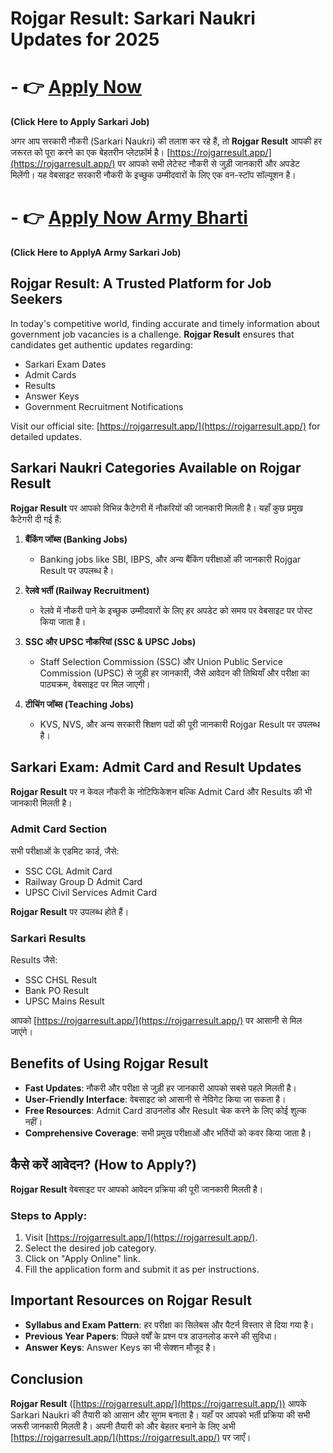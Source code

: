 # Rojgar Result: Sarkari Naukri Updates for 2025
# - **👉 [Apply Now](https://www.rojgarresult.app/)**  
**(Click Here to Apply Sarkari Job)**  

अगर आप सरकारी नौकरी (Sarkari Naukri) की तलाश कर रहे हैं, तो **Rojgar Result** आपकी हर जरूरत को पूरा करने का एक बेहतरीन प्लेटफ़ॉर्म है। [https://rojgarresult.app/](https://rojgarresult.app/) पर आपको सभी लेटेस्ट नौकरी से जुड़ी जानकारी और अपडेट मिलेंगी। यह वेबसाइट सरकारी नौकरी के इच्छुक उम्मीदवारों के लिए एक वन-स्टॉप सॉल्यूशन है।
# - **👉 [Apply Now Army Bharti](https://www.rojgarresult.app/2024/12/latest-job.html/)**  
**(Click Here to ApplyA Army Sarkari Job)**  

## Rojgar Result: A Trusted Platform for Job Seekers

In today's competitive world, finding accurate and timely information about government job vacancies is a challenge. **Rojgar Result** ensures that candidates get authentic updates regarding:

- Sarkari Exam Dates
- Admit Cards
- Results
- Answer Keys
- Government Recruitment Notifications

Visit our official site: [https://rojgarresult.app/](https://rojgarresult.app/) for detailed updates.

## Sarkari Naukri Categories Available on Rojgar Result

**Rojgar Result** पर आपको विभिन्न कैटेगरी में नौकरियों की जानकारी मिलती है। यहाँ कुछ प्रमुख कैटेगरी दी गई हैं:

1. **बैंकिंग जॉब्स (Banking Jobs)**
   - Banking jobs like SBI, IBPS, और अन्य बैंकिंग परीक्षाओं की जानकारी Rojgar Result पर उपलब्ध है।

2. **रेलवे भर्ती (Railway Recruitment)**
   - रेलवे में नौकरी पाने के इच्छुक उम्मीदवारों के लिए हर अपडेट को समय पर वेबसाइट पर पोस्ट किया जाता है।

3. **SSC और UPSC नौकरियां (SSC & UPSC Jobs)**
   - Staff Selection Commission (SSC) और Union Public Service Commission (UPSC) से जुड़ी हर जानकारी, जैसे आवेदन की तिथियाँ और परीक्षा का पाठ्यक्रम, वेबसाइट पर मिल जाएगी।

4. **टीचिंग जॉब्स (Teaching Jobs)**
   - KVS, NVS, और अन्य सरकारी शिक्षण पदों की पूरी जानकारी Rojgar Result पर उपलब्ध है।

## Sarkari Exam: Admit Card and Result Updates

**Rojgar Result** पर न केवल नौकरी के नोटिफिकेशन बल्कि Admit Card और Results की भी जानकारी मिलती है।

### Admit Card Section
सभी परीक्षाओं के एडमिट कार्ड, जैसे:
- SSC CGL Admit Card
- Railway Group D Admit Card
- UPSC Civil Services Admit Card

**Rojgar Result** पर उपलब्ध होते हैं।

### Sarkari Results
Results जैसे:
- SSC CHSL Result
- Bank PO Result
- UPSC Mains Result

आपको [https://rojgarresult.app/](https://rojgarresult.app/) पर आसानी से मिल जाएंगे।

## Benefits of Using Rojgar Result

- **Fast Updates**: नौकरी और परीक्षा से जुड़ी हर जानकारी आपको सबसे पहले मिलती है।
- **User-Friendly Interface**: वेबसाइट को आसानी से नेविगेट किया जा सकता है।
- **Free Resources**: Admit Card डाउनलोड और Result चेक करने के लिए कोई शुल्क नहीं।
- **Comprehensive Coverage**: सभी प्रमुख परीक्षाओं और भर्तियों को कवर किया जाता है।

## कैसे करें आवेदन? (How to Apply?)

**Rojgar Result** वेबसाइट पर आपको आवेदन प्रक्रिया की पूरी जानकारी मिलती है।

### Steps to Apply:
1. Visit [https://rojgarresult.app/](https://rojgarresult.app/).
2. Select the desired job category.
3. Click on "Apply Online" link.
4. Fill the application form and submit it as per instructions.

## Important Resources on Rojgar Result

- **Syllabus and Exam Pattern**: हर परीक्षा का सिलेबस और पैटर्न विस्तार से दिया गया है।
- **Previous Year Papers**: पिछले वर्षों के प्रश्न पत्र डाउनलोड करने की सुविधा।
- **Answer Keys**: Answer Keys का भी सेक्शन मौजूद है।

## Conclusion

**Rojgar Result** ([https://rojgarresult.app/](https://rojgarresult.app/)) आपके Sarkari Naukri की तैयारी को आसान और सुगम बनाता है। यहाँ पर आपको भर्ती प्रक्रिया की सभी जरूरी जानकारी मिलती है। अपनी तैयारी को और बेहतर बनाने के लिए अभी [https://rojgarresult.app/](https://rojgarresult.app/) पर जाएँ।
